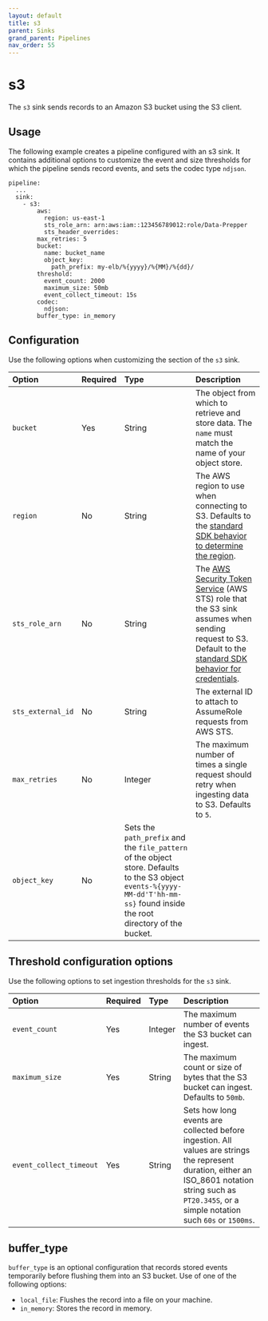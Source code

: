 ```yaml
---
layout: default
title: s3
parent: Sinks
grand_parent: Pipelines
nav_order: 55
---
```


# s3

The `s3` sink sends records to an Amazon S3 bucket using the S3 client.

## Usage

The following example creates a pipeline configured with an s3 sink. It contains additional options to customize the event and size thresholds for which the pipeline sends record events, and sets the codec type `ndjson`.

```
pipeline:
  ...
  sink:
    - s3:
        aws:
          region: us-east-1
          sts_role_arn: arn:aws:iam::123456789012:role/Data-Prepper
          sts_header_overrides:
        max_retries: 5
        bucket:
          name: bucket_name
          object_key:
            path_prefix: my-elb/%{yyyy}/%{MM}/%{dd}/
        threshold:
          event_count: 2000
          maximum_size: 50mb
          event_collect_timeout: 15s
        codec:
          ndjson:
        buffer_type: in_memory
```

## Configuration 

Use the following options when customizing the section of the `s3` sink.

Option | Required | Type | Description
:--- | :--- | :--- | :---
`bucket` | Yes | String | The object from which to retrieve and store data. The `name` must match the name of your object store.
`region` | No | String | The AWS region to use when connecting to S3. Defaults to the [standard SDK behavior to determine the region](https://docs.aws.amazon.com/sdk-for-java/latest/developer-guide/region-selection.html).
`sts_role_arn` | No | String | The [AWS Security Token Service](https://docs.aws.amazon.com/STS/latest/APIReference/welcome.html) (AWS STS) role that the S3 sink assumes when sending request to S3. Default to the [standard SDK behavior for credentials](https://docs.aws.amazon.com/sdk-for-java/latest/developer-guide/credentials.html). 
`sts_external_id` | No | String | The external ID to attach to AssumeRole requests from AWS STS.
`max_retries` | No | Integer | The maximum number of times a single request should retry when ingesting data to S3. Defaults to `5`.
`object_key` | No | Sets the `path_prefix` and the `file_pattern` of the object store. Defaults to the S3 object `events-%{yyyy-MM-dd'T'hh-mm-ss}` found inside the root directory of the bucket.

## Threshold configuration options

Use the following options to set ingestion thresholds for the `s3` sink.

Option | Required | Type | Description
:--- | :--- | :--- | :---
`event_count` | Yes | Integer | The maximum number of events the S3 bucket can ingest. 
`maximum_size` | Yes | String | The maximum count or size of bytes that the S3 bucket can ingest. Defaults to `50mb`.
`event_collect_timeout` | Yes | String | Sets how long events are collected before ingestion. All values are strings the represent duration, either an ISO_8601 notation string such as `PT20.345S`, or a simple notation such `60s` or `1500ms`.

## buffer_type

`buffer_type` is an optional configuration that records stored events temporarily before flushing them into an S3 bucket. Use of one of the following options: 

- `local_file`: Flushes the record into a file on your machine. 
- `in_memory`: Stores the record in memory.

 